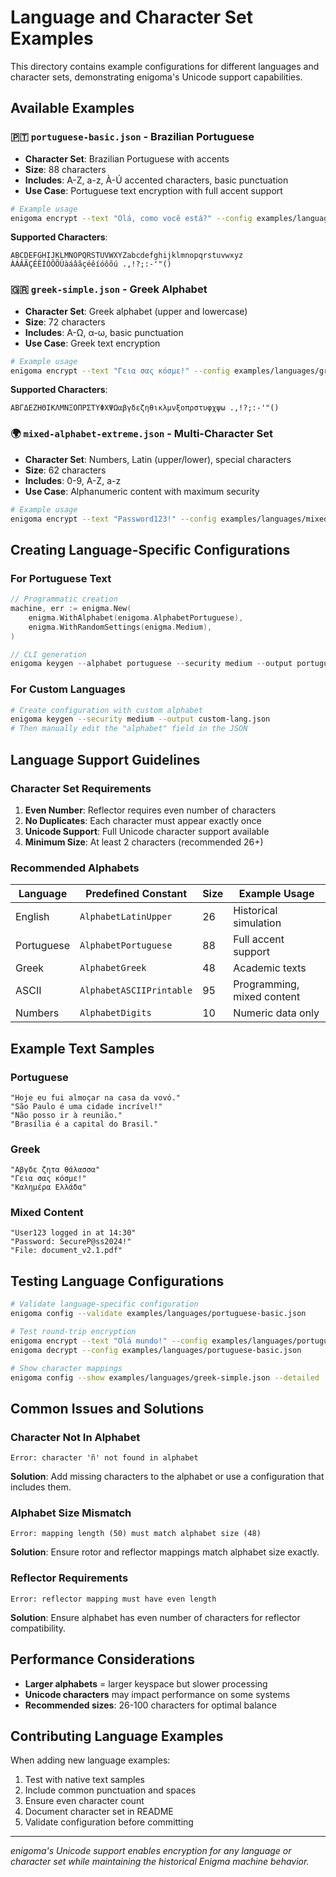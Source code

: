 # Language and Character Set Examples

This directory contains example configurations for different languages and character sets, demonstrating enigoma's Unicode support capabilities.

## Available Examples

### 🇵🇹 `portuguese-basic.json` - Brazilian Portuguese
- **Character Set**: Brazilian Portuguese with accents
- **Size**: 88 characters
- **Includes**: A-Z, a-z, À-Ú accented characters, basic punctuation
- **Use Case**: Portuguese text encryption with full accent support

```bash
# Example usage
enigoma encrypt --text "Olá, como você está?" --config examples/languages/portuguese-basic.json
```

**Supported Characters**:
```
ABCDEFGHIJKLMNOPQRSTUVWXYZabcdefghijklmnopqrstuvwxyz
ÀÁÂÃÇÉÊÍÓÔÕÚàáâãçéêíóôõú .,!?;:-'"()
```

### 🇬🇷 `greek-simple.json` - Greek Alphabet
- **Character Set**: Greek alphabet (upper and lowercase)
- **Size**: 72 characters  
- **Includes**: Α-Ω, α-ω, basic punctuation
- **Use Case**: Greek text encryption

```bash
# Example usage
enigoma encrypt --text "Γεια σας κόσμε!" --config examples/languages/greek-simple.json
```

**Supported Characters**:
```
ΑΒΓΔΕΖΗΘΙΚΛΜΝΞΟΠΡΣΤΥΦΧΨΩαβγδεζηθικλμνξοπρστυφχψω .,!?;:-'"()
```

### 🌍 `mixed-alphabet-extreme.json` - Multi-Character Set
- **Character Set**: Numbers, Latin (upper/lower), special characters
- **Size**: 62 characters
- **Includes**: 0-9, A-Z, a-z
- **Use Case**: Alphanumeric content with maximum security

```bash
# Example usage  
enigoma encrypt --text "Password123!" --config examples/languages/mixed-alphabet-extreme.json
```

## Creating Language-Specific Configurations

### For Portuguese Text

```go
// Programmatic creation
machine, err := enigma.New(
    enigma.WithAlphabet(enigoma.AlphabetPortuguese),
    enigma.WithRandomSettings(enigma.Medium),
)

// CLI generation
enigoma keygen --alphabet portuguese --security medium --output portuguese-config.json
```

### For Custom Languages

```bash
# Create configuration with custom alphabet
enigoma keygen --security medium --output custom-lang.json
# Then manually edit the "alphabet" field in the JSON
```

## Language Support Guidelines

### Character Set Requirements

1. **Even Number**: Reflector requires even number of characters
2. **No Duplicates**: Each character must appear exactly once
3. **Unicode Support**: Full Unicode character support available
4. **Minimum Size**: At least 2 characters (recommended 26+)

### Recommended Alphabets

| Language | Predefined Constant | Size | Example Usage |
|----------|-------------------|------|---------------|
| English | `AlphabetLatinUpper` | 26 | Historical simulation |
| Portuguese | `AlphabetPortuguese` | 88 | Full accent support |
| Greek | `AlphabetGreek` | 48 | Academic texts |
| ASCII | `AlphabetASCIIPrintable` | 95 | Programming, mixed content |
| Numbers | `AlphabetDigits` | 10 | Numeric data only |

## Example Text Samples

### Portuguese
```
"Hoje eu fui almoçar na casa da vovó."
"São Paulo é uma cidade incrível!"
"Não posso ir à reunião."
"Brasília é a capital do Brasil."
```

### Greek  
```
"Αβγδε ζητα θάλασσα"
"Γεια σας κόσμε!"
"Καλημέρα Ελλάδα"
```

### Mixed Content
```
"User123 logged in at 14:30"
"Password: SecureP@ss2024!"
"File: document_v2.1.pdf"
```

## Testing Language Configurations

```bash
# Validate language-specific configuration
enigoma config --validate examples/languages/portuguese-basic.json

# Test round-trip encryption
enigoma encrypt --text "Olá mundo!" --config examples/languages/portuguese-basic.json | \
enigoma decrypt --config examples/languages/portuguese-basic.json

# Show character mappings
enigoma config --show examples/languages/greek-simple.json --detailed
```

## Common Issues and Solutions

### Character Not In Alphabet
```
Error: character 'ñ' not found in alphabet
```
**Solution**: Add missing characters to the alphabet or use a configuration that includes them.

### Alphabet Size Mismatch  
```
Error: mapping length (50) must match alphabet size (48)
```
**Solution**: Ensure rotor and reflector mappings match alphabet size exactly.

### Reflector Requirements
```
Error: reflector mapping must have even length
```
**Solution**: Ensure alphabet has even number of characters for reflector compatibility.

## Performance Considerations

- **Larger alphabets** = larger keyspace but slower processing
- **Unicode characters** may impact performance on some systems
- **Recommended sizes**: 26-100 characters for optimal balance

## Contributing Language Examples

When adding new language examples:

1. Test with native text samples
2. Include common punctuation and spaces
3. Ensure even character count
4. Document character set in README
5. Validate configuration before committing

---

*enigoma's Unicode support enables encryption for any language or character set while maintaining the historical Enigma machine behavior.*